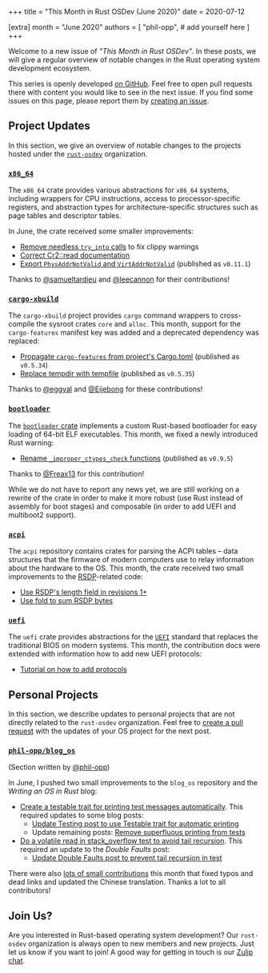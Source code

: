 +++
title = "This Month in Rust OSDev (June 2020)"
date = 2020-07-12

[extra]
month = "June 2020"
authors = [
    "phil-opp",
    # add yourself here
]
+++

Welcome to a new issue of _"This Month in Rust OSDev"_. In these posts, we will give a regular overview of notable changes in the Rust operating system development ecosystem.

<!-- more -->

This series is openly developed [on GitHub](https://github.com/rust-osdev/homepage/). Feel free to open pull requests there with content you would like to see in the next issue. If you find some issues on this page, please report them by [creating an issue](https://github.com/rust-osdev/homepage/issues/new).

<!--
    This is a draft for the upcoming "This Month in Rust OSDev (June 2020)" post.
    Feel free to create pull requests against the `next` branch to add your
    content here.

    Please take a look at the past posts on https://rust-osdev.com/ to see the
    general structure of these posts.
-->

## Project Updates

In this section, we give an overview of notable changes to the projects hosted under the [`rust-osdev`] organization.

[`rust-osdev`]: https://github.com/rust-osdev/about

### [`x86_64`](https://github.com/rust-osdev/x86_64)

The `x86_64` crate provides various abstractions for `x86_64` systems, including wrappers for CPU instructions, access to processor-specific registers, and abstraction types for architecture-specific structures such as page tables and descriptor tables.

In June, the crate received some smaller improvements:

- [Remove needless `try_into` calls](https://github.com/rust-osdev/x86_64/pull/159) to fix clippy warnings
- [Correct Cr2::read documentation](https://github.com/rust-osdev/x86_64/pull/161)
- [Export `PhysAddrNotValid` and `VirtAddrNotValid`](https://github.com/rust-osdev/x86_64/pull/163) <span class="gray">(published as `v0.11.1`)</span>

Thanks to [@samueltardieu](https://github.com/samueltardieu) and [@leecannon](https://github.com/leecannon) for their contributions!

### [`cargo-xbuild`](https://github.com/rust-osdev/cargo-xbuild)

The `cargo-xbuild` project provides `cargo` command wrappers to cross-compile the sysroot crates `core` and `alloc`. This month, support for the `cargo-features` manifest key was added and a deprecated dependency was replaced:

- [Propagate `cargo-features` from project's Cargo.toml](https://github.com/rust-osdev/cargo-xbuild/pull/82) <span class="gray">(published as `v0.5.34`)</span>
- [Replace tempdir with tempfile](https://github.com/rust-osdev/cargo-xbuild/pull/84) <span class="gray">(published as `v0.5.35`)</span>

Thanks to [@eggyal](https://github.com/eggyal) and [@Eijebong](https://github.com/Eijebong) for these contributions!

### [`bootloader`](https://github.com/rust-osdev/bootloader)

The [`bootloader` crate](https://github.com/rust-osdev/bootloader) implements a custom Rust-based bootloader for easy loading of 64-bit ELF executables. This month, we fixed a newly introduced Rust warning:

- [Rename `_improper_ctypes_check` functions](https://github.com/rust-osdev/bootloader/pull/122) <span class="gray">(published as `v0.9.5`)</span>

Thanks to [@Freax13](https://github.com/Freax13) for this contribution!

While we do not have to report any news yet, we are still working on a rewrite of the crate in order to make it more robust (use Rust instead of assembly for boot stages) and composable (in order to add UEFI and multiboot2 support).

### [`acpi`](https://github.com/rust-osdev/acpi)

The `acpi` repository contains crates for parsing the ACPI tables – data structures that the firmware of modern computers use to relay information about the hardware to the OS. This month, the crate received two small improvements to the [RSDP](https://wiki.osdev.org/RSDP)-related code:

- [Use RSDP's length field in revisions 1+](https://github.com/rust-osdev/acpi/commit/43df4bc79611d311c4a50978ebc4babe78b46074)
- [Use fold to sum RSDP bytes](https://github.com/rust-osdev/acpi/commit/a37cf48429334dc3dfd98e065656c374cc907a4a)

### [`uefi`](https://github.com/rust-osdev/uefi-rs)

The `uefi` crate provides abstractions for the [`UEFI`](https://en.wikipedia.org/wiki/Unified_Extensible_Firmware_Interface) standard that replaces the traditional BIOS on modern systems. This month, the contribution docs were extended with information how to add new UEFI protocols:

- [Tutorial on how to add protocols](https://github.com/rust-osdev/uefi-rs/commit/56375412e62d41122aba5b2c86c365373ca31ecd)

## Personal Projects

In this section, we describe updates to personal projects that are not directly related to the `rust-osdev` organization. Feel free to [create a pull request](https://github.com/rust-osdev/homepage/pulls) with the updates of your OS project for the next post.

### [`phil-opp/blog_os`](https://github.com/phil-opp/blog_os)

<span class="gray">(Section written by [@phil-opp](https://github.com/phil-opp))</span>

In June, I pushed two small improvements to the `blog_os` repository and the _Writing an OS in Rust_ blog:

- [Create a testable trait for printing test messages automatically](https://github.com/phil-opp/blog_os/pull/816). This required updates to some blog posts:
    - [Update Testing post to use Testable trait for automatic printing](https://github.com/phil-opp/blog_os/pull/817)
    - Update remaining posts: [Remove superfluous printing from tests](https://github.com/phil-opp/blog_os/pull/819)
- [Do a volatile read in stack_overflow test to avoid tail recursion](https://github.com/phil-opp/blog_os/pull/818). This required an update to the _Double Faults_ post:
    - [Update Double Faults post to prevent tail recursion in test](https://github.com/phil-opp/blog_os/pull/820)

There were also [lots of small contributions](https://github.com/phil-opp/blog_os/pulls?q=is%3Apr+is%3Aclosed+merged%3A2020-06-01..2020-07-01) this month that fixed typos and dead links and updated the Chinese translation. Thanks a lot to all contributors!

## Join Us?

Are you interested in Rust-based operating system development? Our `rust-osdev` organization is always open to new members and new projects. Just let us know if you want to join! A good way for getting in touch is our [Zulip chat](https://rust-osdev.zulipchat.com).
